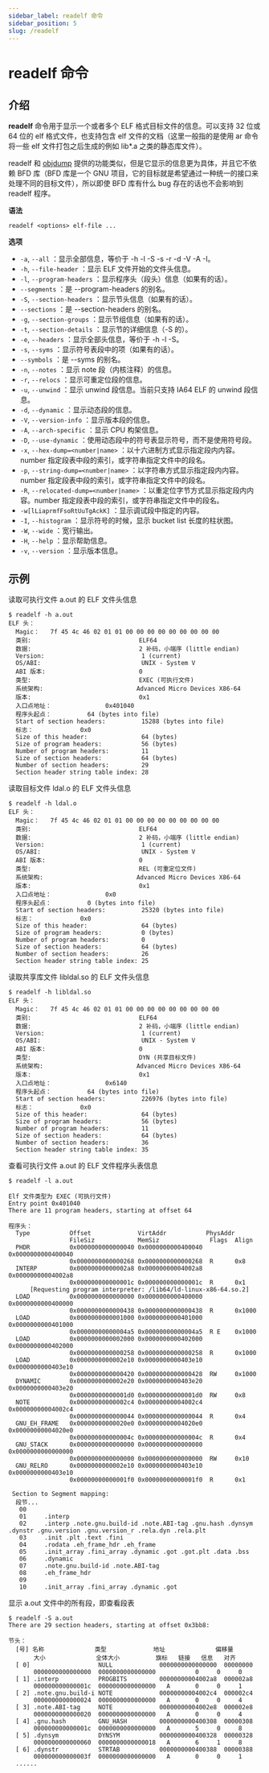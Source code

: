 ```yaml
---
sidebar_label: readelf 命令
sidebar_position: 5
slug: /readelf
---
```


# readelf 命令



## 介绍

**readelf** 命令用于显示一个或者多个 ELF 格式目标文件的信息。可以支持 32 位或 64 位的 elf 格式文件，也支持包含 elf 文件的文档（这里一般指的是使用 ar 命令将一些 elf 文件打包之后生成的例如 lib*.a 之类的静态库文件）。

readelf 和 [objdump](/linux-command/objdump) 提供的功能类似，但是它显示的信息更为具体，并且它不依赖 BFD 库（BFD 库是一个 GNU 项目，它的目标就是希望通过一种统一的接口来处理不同的目标文件），所以即使 BFD 库有什么 bug 存在的话也不会影响到 readelf 程序。

**语法**

```shell
readelf <options> elf-file ...
```

**选项**

- `-a`, `--all` ：显示全部信息，等价于 -h -l -S -s -r -d -V -A -I。
- `-h`, `--file-header` ：显示 ELF 文件开始的文件头信息。
- `-l`, `--program-headers` ：显示程序头（段头）信息（如果有的话）。
- `--segments` ：是 --program-headers 的别名。
- `-S`, `--section-headers` ：显示节头信息（如果有的话）。
- `--sections` ：是 --section-headers 的别名。
- `-g`, `--section-groups` ：显示节组信息（如果有的话）。
- `-t`, `--section-details` ：显示节的详细信息（-S 的）。
- `-e`, `--headers` ：显示全部头信息，等价于 -h -l -S。
- `-s`, `--syms` ：显示符号表段中的项（如果有的话）。
- `--symbols` ：是 --syms 的别名。
- `-n`, `--notes` ：显示 note 段（内核注释）的信息。
- `-r`, `--relocs` ：显示可重定位段的信息。
- `-u`, `--unwind` ：显示 unwind 段信息。当前只支持 IA64 ELF 的 unwind 段信息。
- `-d`, `--dynamic` ：显示动态段的信息。
- `-V`, `--version-info` ：显示版本段的信息。
- `-A`, `--arch-specific` ：显示 CPU 构架信息。
- `-D`, `--use-dynamic` ：使用动态段中的符号表显示符号，而不是使用符号段。
- `-x`, `--hex-dump=<number|name>` ：以十六进制方式显示指定段内内容。number 指定段表中段的索引，或字符串指定文件中的段名。
- `-p`, `--string-dump=<number|name>` ：以字符串方式显示指定段内内容。number 指定段表中段的索引，或字符串指定文件中的段名。
- `-R`, `--relocated-dump=<number|name>` ：以重定位字节方式显示指定段内内容。number 指定段表中段的索引，或字符串指定文件中的段名。
- `-w[lLiaprmfFsoRtUuTgAckK]` ：显示调试段中指定的内容。 
- `-I`, `--histogram` ：显示符号的时候，显示 bucket list 长度的柱状图。
- `-W`, `--wide` ：宽行输出。
- `-H`, `--help` ：显示帮助信息。
- `-v`, `--version` ：显示版本信息。



## 示例

读取可执行文件 a.out 的 ELF 文件头信息

```shell
$ readelf -h a.out
ELF 头：
  Magic：   7f 45 4c 46 02 01 01 00 00 00 00 00 00 00 00 00
  类别:                              ELF64
  数据:                              2 补码，小端序 (little endian)
  Version:                           1 (current)
  OS/ABI:                            UNIX - System V
  ABI 版本:                          0
  类型:                              EXEC (可执行文件)
  系统架构:                          Advanced Micro Devices X86-64
  版本:                              0x1
  入口点地址：               0x401040
  程序头起点：          64 (bytes into file)
  Start of section headers:          15288 (bytes into file)
  标志：             0x0
  Size of this header:               64 (bytes)
  Size of program headers:           56 (bytes)
  Number of program headers:         11
  Size of section headers:           64 (bytes)
  Number of section headers:         29
  Section header string table index: 28
```

读取目标文件 ldal.o 的 ELF 文件头信息

```shell
$ readelf -h ldal.o
ELF 头：
  Magic：   7f 45 4c 46 02 01 01 00 00 00 00 00 00 00 00 00
  类别:                              ELF64
  数据:                              2 补码，小端序 (little endian)
  Version:                           1 (current)
  OS/ABI:                            UNIX - System V
  ABI 版本:                          0
  类型:                              REL (可重定位文件)
  系统架构:                          Advanced Micro Devices X86-64
  版本:                              0x1
  入口点地址：               0x0
  程序头起点：          0 (bytes into file)
  Start of section headers:          25320 (bytes into file)
  标志：             0x0
  Size of this header:               64 (bytes)
  Size of program headers:           0 (bytes)
  Number of program headers:         0
  Size of section headers:           64 (bytes)
  Number of section headers:         26
  Section header string table index: 25
```

读取共享库文件 libldal.so 的 ELF 文件头信息

```shell
$ readelf -h libldal.so
ELF 头：
  Magic：   7f 45 4c 46 02 01 01 00 00 00 00 00 00 00 00 00
  类别:                              ELF64
  数据:                              2 补码，小端序 (little endian)
  Version:                           1 (current)
  OS/ABI:                            UNIX - System V
  ABI 版本:                          0
  类型:                              DYN (共享目标文件)
  系统架构:                          Advanced Micro Devices X86-64
  版本:                              0x1
  入口点地址：               0x6140
  程序头起点：          64 (bytes into file)
  Start of section headers:          226976 (bytes into file)
  标志：             0x0
  Size of this header:               64 (bytes)
  Size of program headers:           56 (bytes)
  Number of program headers:         11
  Size of section headers:           64 (bytes)
  Number of section headers:         36
  Section header string table index: 35
```

查看可执行文件 a.out 的 ELF 文件程序头表信息

```shell
$ readelf -l a.out

Elf 文件类型为 EXEC (可执行文件)
Entry point 0x401040
There are 11 program headers, starting at offset 64

程序头：
  Type           Offset             VirtAddr           PhysAddr
                 FileSiz            MemSiz              Flags  Align
  PHDR           0x0000000000000040 0x0000000000400040 0x0000000000400040
                 0x0000000000000268 0x0000000000000268  R      0x8
  INTERP         0x00000000000002a8 0x00000000004002a8 0x00000000004002a8
                 0x000000000000001c 0x000000000000001c  R      0x1
      [Requesting program interpreter: /lib64/ld-linux-x86-64.so.2]
  LOAD           0x0000000000000000 0x0000000000400000 0x0000000000400000
                 0x0000000000000438 0x0000000000000438  R      0x1000
  LOAD           0x0000000000001000 0x0000000000401000 0x0000000000401000
                 0x00000000000004a5 0x00000000000004a5  R E    0x1000
  LOAD           0x0000000000002000 0x0000000000402000 0x0000000000402000
                 0x0000000000000258 0x0000000000000258  R      0x1000
  LOAD           0x0000000000002e10 0x0000000000403e10 0x0000000000403e10
                 0x0000000000000420 0x0000000000000428  RW     0x1000
  DYNAMIC        0x0000000000002e20 0x0000000000403e20 0x0000000000403e20
                 0x00000000000001d0 0x00000000000001d0  RW     0x8
  NOTE           0x00000000000002c4 0x00000000004002c4 0x00000000004002c4
                 0x0000000000000044 0x0000000000000044  R      0x4
  GNU_EH_FRAME   0x00000000000020e0 0x00000000004020e0 0x00000000004020e0
                 0x000000000000004c 0x000000000000004c  R      0x4
  GNU_STACK      0x0000000000000000 0x0000000000000000 0x0000000000000000
                 0x0000000000000000 0x0000000000000000  RW     0x10
  GNU_RELRO      0x0000000000002e10 0x0000000000403e10 0x0000000000403e10
                 0x00000000000001f0 0x00000000000001f0  R      0x1

 Section to Segment mapping:
  段节...
   00
   01     .interp
   02     .interp .note.gnu.build-id .note.ABI-tag .gnu.hash .dynsym .dynstr .gnu.version .gnu.version_r .rela.dyn .rela.plt
   03     .init .plt .text .fini
   04     .rodata .eh_frame_hdr .eh_frame
   05     .init_array .fini_array .dynamic .got .got.plt .data .bss
   06     .dynamic
   07     .note.gnu.build-id .note.ABI-tag
   08     .eh_frame_hdr
   09
   10     .init_array .fini_array .dynamic .got
```

显示 a.out 文件中的所有段，即查看段表

```shell
$ readelf -S a.out
There are 29 section headers, starting at offset 0x3bb8:

节头：
  [号] 名称              类型             地址              偏移量
       大小              全体大小          旗标   链接   信息   对齐
  [ 0]                   NULL             0000000000000000  00000000
       0000000000000000  0000000000000000           0     0     0
  [ 1] .interp           PROGBITS         00000000004002a8  000002a8
       000000000000001c  0000000000000000   A       0     0     1
  [ 2] .note.gnu.build-i NOTE             00000000004002c4  000002c4
       0000000000000024  0000000000000000   A       0     0     4
  [ 3] .note.ABI-tag     NOTE             00000000004002e8  000002e8
       0000000000000020  0000000000000000   A       0     0     4
  [ 4] .gnu.hash         GNU_HASH         0000000000400308  00000308
       000000000000001c  0000000000000000   A       5     0     8
  [ 5] .dynsym           DYNSYM           0000000000400328  00000328
       0000000000000060  0000000000000018   A       6     1     8
  [ 6] .dynstr           STRTAB           0000000000400388  00000388
       000000000000003f  0000000000000000   A       0     0     1
  ......
```

